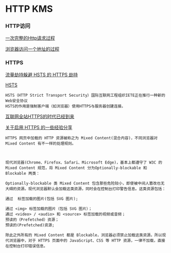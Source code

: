 # HTTP KMS

### HTTP访问

[一次完整的Http请求过程]("http://blog.csdn.net/ymjring/article/details/43564477")

[浏览器访问一个地址的过程]("http://wenku.baidu.com/view/cbfcb6d5b14e852458fb572a.html")

### HTTPS

[流量劫持躲避 HSTS 的 HTTPS 劫持]("http://www.cnblogs.com/index-html/p/https_hijack_hsts.html")

[HSTS]("http://baike.baidu.com/view/4723586.htm")

	HSTS（HTTP Strict Transport Security）国际互联网工程组织IETE正在推行一种新的Web安全协议
	HSTS的作用是强制客户端（如浏览器）使用HTTPS与服务器创建连接。

[互联网全站HTTPS的时代已经到来]("http://blog.jobbole.com/78042/")

[关于启用 HTTPS 的一些经验分享](“http://network.51cto.com/art/201512/499864.htm”)

	HTTPS 网页中加载的 HTTP 资源被称之为 Mixed Content(混合内容)，不同浏览器对 Mixed Content 有不一样的处理规则。



	现代浏览器(Chrome、Firefox、Safari、Microsoft Edge)，基本上都遵守了 W3C 的 Mixed Content 规范，将 Mixed Content 分为Optionally-blockable 和 Blockable 两类：

	Optionally-blockable 类 Mixed Content 包含那些危险较小，即使被中间人篡改也无大碍的资源。现代浏览器默认会加载这类资源，同时会在控制台打印警告信息。这类资源包括：

	通过  标签加载的图片(包括 SVG 图片);

	通过 <img> 标签加载的图片（包括 SVG 图片）；
	通过 <video> / <audio> 和 <source> 标签加载的视频或音频；
	预读的（Prefetched）资源；
	预读的(Prefetched)资源;

	除此之外所有的 Mixed Content 都是 Blockable，浏览器必须禁止加载这类资源。所以现代浏览器中，对于 HTTPS 页面中的 JavaScript、CSS 等 HTTP 资源，一律不加载，直接在控制台打印错误信息。








